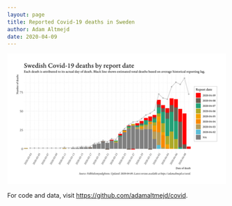 ```yaml
---
layout: page
title: Reported Covid-19 deaths in Sweden
author: Adam Altmejd
date: 2020-04-09
---
```


![Graph of Swedish Covid-19 deaths with reporting delay.](deaths_lag_sweden.png "Reporting delay in Swedish covid-19 deaths.")

For code and data, visit <https://github.com/adamaltmejd/covid>.
